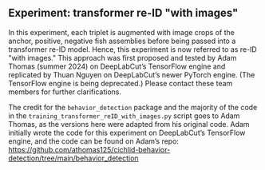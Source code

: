 ## Experiment: transformer re-ID "with images"

In this experiment, each triplet is augmented with image crops of the anchor, positive, negative fish assemblies before being passed into a transformer re-ID model. Hence, this experiment is now referred to as re-ID "with images." This approach was first proposed and tested by Adam Thomas (summer 2024) on DeepLabCut’s TensorFlow engine and replicated by Thuan Nguyen on DeepLabCut’s newer PyTorch engine. (The TensorFlow engine is being deprecated.) Please contact these team members for further clarifications.

The credit for the `behavior_detection` package and the majority of the code in the `training_transformer_reID_with_images.py` script goes to Adam Thomas, as the versions here were adapted from his original code. Adam initially wrote the code for this experiment on DeepLabCut’s TensorFlow engine, and the code can be found on Adam’s repo: https://github.com/athomas125/cichlid-behavior-detection/tree/main/behavior_detection 
